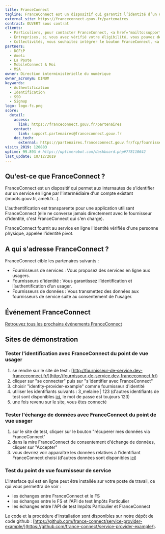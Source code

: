 ```yaml
---
title: FranceConnect
tagline: FranceConnect est un dispositif qui garantit l’identité d’un usager en se reposant sur des comptes certifiés existants.
external_site: https://franceconnect.gouv.fr/partenaires
contract: OUVERT sous contrat
clients:
  - Particuliers, pour contacter FranceConnect, <a href='mailto:support@franceconnect.gouv.fr'>cliquez ici</a>
  - Entreprises, si vous avez vérifié votre éligibilité, vous pouvez demander à <a href='https://signup.api.gouv.fr/franceconnect'>intégrer le bouton FranceConnect</a>.
  - Collectivités, vous souhaitez intégrer le bouton FranceConnect, <a href='https://signup.api.gouv.fr/franceconnect'>faites votre demande d'accès</a>
partners:
  - DGFiP
  - Ameli
  - La Poste
  - MobileConnect & Moi
  - MSA
owner: Direction interministérielle du numérique
owner_acronym: DINUM
keywords:
  - Authentification
  - Identification
  - SSO
  - Signup
logo: logo-fc.png
score:
  detail:
    access:
      link: https://franceconnect.gouv.fr/partenaires
    contact:
      link: support.partenaires@franceconnect.gouv.fr
    doc_tech:
      external: https://partenaires.franceconnect.gouv.fr/fcp/fournisseur-service
visits_2019: 120883
uptime: 99.893 # https://uptimerobot.com/dashboard.php#778110642
last_update: 10/12/2019
---
```


## Qu'est-ce que FranceConnect ?

FranceConnect est un dispositif qui permet aux internautes de s'identifier sur un service en ligne par l'intermédiaire d'un compte existant (impots.gouv.fr, ameli.fr...).

L'authentification est transparente pour une application utilisant FranceConnect (elle ne converse jamais directement avec le fournisseur d'identité, c'est FranceConnect qui s'en charge).

FranceConnect fournit au service en ligne l'identité vérifiée d'une personne physique, appelée l'identité pivot.

## A qui s'adresse FranceConnect ?

FranceConnect cible les partenaires suivants :

- Fournisseurs de services : Vous proposez des services en ligne aux usagers.
- Fournisseurs d'identité : Vous garantissez l’identification et l’authentification d’un usager.
- Fournisseurs de données : Vous transmettez des données aux fournisseurs de service suite au consentement de l'usager.

## Événement FranceConnect

[Retrouvez tous les prochains événements FranceConnect](https://partenaires.franceconnect.gouv.fr/evenements)

## Sites de démonstration

### Tester l'identification avec FranceConnect du point de vue usager

1. se rendre sur le site de test : [http://fournisseur-de-service.dev-franceconnect.fr/](http://fournisseur-de-service.dev-franceconnect.fr/)
2. cliquer sur "se connecter" puis sur "s'identifier avec FranceConnect"
3. choisir "identity-provider-example" comme fournisseur d'identité
4. utiliser les identifiants suivants : 3_melaine \| 123 (d'autres identifiants de test sont disponibles [ici](https://github.com/france-connect/identity-provider-example/blob/master/database.csv), le mot de passe est toujours 123)
5. une fois revenu sur le site, vous êtes connecté

### Tester l'échange de données avec FranceConnect du point de vue usager

1. sur le site de test, cliquer sur le bouton "récuperer mes données via FranceConnect"
2. dans la mire FranceConnect de consentement d'échange de données, cliquer sur "Accepter"
3. vous devriez voir apparaître les données relatives à l'identifiant FranceConnect choisi (d'autres données sont disponibles [ici](https://github.com/france-connect/data-provider-example/blob/master/database.csv))

### Test du point de vue fournisseur de service

L'interface qui est en ligne peut être installée sur votre poste de travail, ce qui vous permettra de voir :

- les échanges entre FranceConnect et le FS
- les échanges entre le FS et l'API de test Impôts Particulier
- les échanges entre l'API de test Impôts Particulier et FranceConnect

Le code et la procédure d'installation sont disponibles sur notre dépôt de code github : [https://github.com/france-connect/service-provider-example/](https://github.com/france-connect/service-provider-example/).
